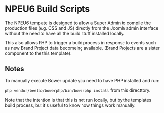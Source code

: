 NPEU6 Build Scripts
===================

The NPEU6 template is designed to allow a Super Admin to compile the production files (e.g. CSS and JS) directly from the Joomla admin interface without the need to have all the build stuff installed locally.

This also allows PHP to trigger a build process in response to events such as new Brand Project data becomeing available.
(Brand Projects are a sister component to the this template).

Notes
-----

To manually execute Bower update you need to have PHP installed and run:

`php vendor/beelab/bowerphp/bin/bowerphp install` from this directtory.

Note that the intention is that this is not run locally, but by the templates build process, but it's useful to know how things work manually.